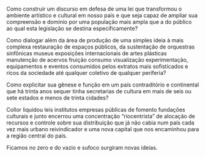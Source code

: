 ---
---

Como construir um discurso em defesa de uma lei que transformou o ambiente artístico e cultural em nosso país e que seja capaz de ampliar sua compreensão e domínio por uma população mais ampla que a do público ao qual esta legislação se destina especificamente?

Como dialogar além da área de produção de uma simples ideia à mais complexa restauração de espaços públicos, da sustentação de orquestras sinfônicas museus exposições internacionais de artes plásticas manutenção de acervos fruição consumo visualização experimentação, equipamentos e eventos consumidos pelos extratos mais sofisticados e ricos da sociedade até qualquer coletivo de qualquer periferia? 

Como explicitar sua gênese e função em um país contraditório e continental que há trinta anos sequer tinha secretarias de cultura em mais de seis ou sete estados e menos de trinta cidades?

Collor liquidou leis institutos empresas públicas de fomento fundações culturais e junto encerrou uma concentração “riocentrista” de alocação de recursos e controle sobre sua distribuição que já não cabia num país cada vez mais urbano reivindicador e uma nova capital que nos encaminhou para a região central do país. 

Ficamos no zero e do vazio e sufoco surgiram novas ideias.
